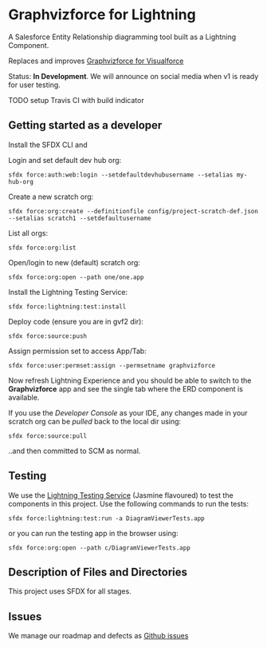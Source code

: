 # Graphvizforce for Lightning

A Salesforce Entity Relationship diagramming tool built as a Lightning Component.

Replaces and improves [Graphvizforce for Visualforce](http://stevebuik.github.io/GraphVizForce)

Status: **In Development**. We will announce on social media when v1 is ready for user testing.

TODO setup Travis CI with build indicator

## Getting started as a developer

Install the SFDX CLI and

Login and set default dev hub org:

`sfdx force:auth:web:login --setdefaultdevhubusername --setalias my-hub-org`

Create a new scratch org:

`sfdx force:org:create --definitionfile config/project-scratch-def.json --setalias scratch1 --setdefaultusername`

List all orgs:

`sfdx force:org:list`

Open/login to new (default) scratch org:

`sfdx force:org:open --path one/one.app`

Install the Lightning Testing Service:

`sfdx force:lightning:test:install`

Deploy code (ensure you are in gvf2 dir):

`sfdx force:source:push`

Assign permission set to access App/Tab:

`sfdx force:user:permset:assign --permsetname graphvizforce`

Now refresh Lightning Experience and you should be able to switch to the **Graphvizforce** app and
see the single tab where the ERD component is available.

If you use the *Developer Console* as your IDE, any changes made in your scratch org can be *pulled* back
to the local dir using:

`sfdx force:source:pull`

..and then committed to SCM as normal.

## Testing

We use the [Lightning Testing Service](https://forcedotcom.github.io/LightningTestingService/) (Jasmine flavoured) to test the components in this project.
Use the following commands to run the tests:

`sfdx force:lightning:test:run -a DiagramViewerTests.app`

or you can run the testing app in the browser using:

`sfdx force:org:open --path c/DiagramViewerTests.app`

## Description of Files and Directories

This project uses SFDX for all stages.

## Issues

We manage our roadmap and defects as [Github issues](https://github.com/stevebuik/Graphvizforce-Lightning/issues)


